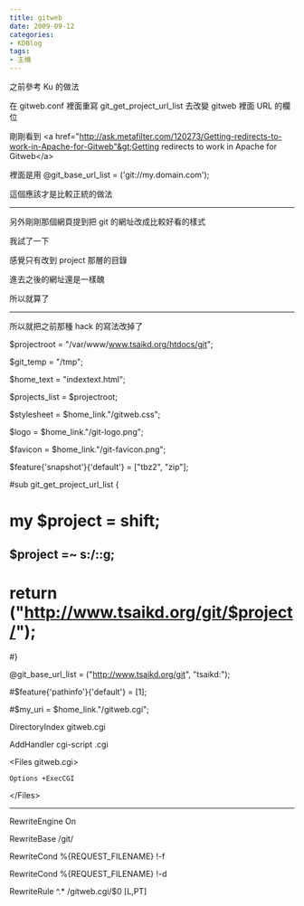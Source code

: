 ```yaml
---
title: gitweb
date: 2009-09-12
categories:
- KDBlog
tags:
- 主機
---
```

之前參考 Ku 的做法

在 gitweb.conf 裡面重寫 git_get_project_url_list 去改變 gitweb 裡面 URL 的欄位

剛剛看到 &lt;a href="http://ask.metafilter.com/120273/Getting-redirects-to-work-in-Apache-for-Gitweb"&gt;Getting redirects to work in Apache for Gitweb&lt;/a&gt;

裡面是用 @git_base_url_list = ('git://my.domain.com');

這個應該才是比較正統的做法

---

另外剛剛那個網頁提到把 git 的網址改成比較好看的樣式

我試了一下

感覺只有改到 project 那層的目錄

進去之後的網址還是一樣醜

所以就算了

---

所以就把之前那種 hack 的寫法改掉了

<quote header="gitweb.cgi">

$projectroot = "/var/www/www.tsaikd.org/htdocs/git";

$git_temp = "/tmp";

$home_text = "indextext.html";

$projects_list = $projectroot;

$stylesheet = $home_link."/gitweb.css";

$logo = $home_link."/git-logo.png";

$favicon = $home_link."/git-favicon.png";

$feature{'snapshot'}{'default'} = ["tbz2", "zip"];

#sub git_get_project_url_list {

#	my $project = shift;

##	$project =~ s:/::g;

#	return ("http://www.tsaikd.org/git/$project/");

#}

@git_base_url_list = ("http://www.tsaikd.org/git", "tsaikd:");

#$feature{'pathinfo'}{'default'} = [1];

#$my_uri = $home_link."/gitweb.cgi";

</quote>

<quote header=".htaccess">

DirectoryIndex gitweb.cgi

AddHandler cgi-script .cgi

&lt;Files gitweb.cgi&gt;

    Options +ExecCGI

&lt;/Files&gt;

---

RewriteEngine On

RewriteBase /git/

RewriteCond %{REQUEST_FILENAME} !-f

RewriteCond %{REQUEST_FILENAME} !-d

RewriteRule ^.* /gitweb.cgi/$0 [L,PT]

</quote>

